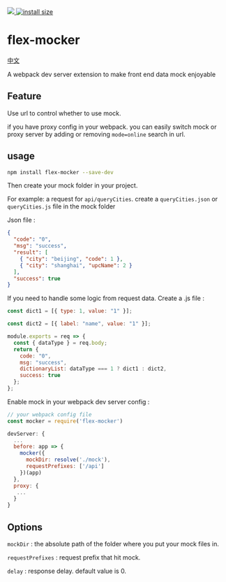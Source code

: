<div>
    <a href="https://npmcharts.com/compare/webpack?minimal=true">
        <img src="https://img.shields.io/npm/dm/flex-mocker.svg">
    </a>
    <a href="https://packagephobia.now.sh/result?p=webpack">
        <img src="https://packagephobia.now.sh/badge?p=flex-mocker" alt="install size">
    </a>
</div>

# flex-mocker

[中文](https://github.com/Edge00/flex-mocker/blob/master/README.zh-CN.md)

A webpack dev server extension to make front end data mock enjoyable

## Feature

Use url to control whether to use mock.

if you have proxy config in your webpack. you can easily switch mock or proxy server by adding or removing `mode=online` search in url.

## usage

```bash
npm install flex-mocker --save-dev
```

Then create your mock folder in your project.

For example: a request for `api/queryCities`. create a `queryCities.json` or `queryCities.js` file in the mock folder

Json file :

```json
{
  "code": "0",
  "msg": "success",
  "result": [
    { "city": "beijing", "code": 1 },
    { "city": "shanghai", "upcName": 2 }
  ],
  "success": true
}
```

If you need to handle some logic from request data. Create a .js file :

```javascript
const dict1 = [{ type: 1, value: "1" }];

const dict2 = [{ label: "name", value: "1" }];

module.exports = req => {
  const { dataType } = req.body;
  return {
    code: "0",
    msg: "success",
    dictionaryList: dataType === 1 ? dict1 : dict2,
    success: true
  };
};
```

Enable mock in your webpack dev server config :

```javascript
// your webpack config file
const mocker = require('flex-mocker')

devServer: {
  ...
  before: app => {
    mocker({
      mockDir: resolve('./mock'),
      requestPrefixes: ['/api']
    })(app)
  },
  proxy: {
   ...
  }
}
```

## Options

`mockDir` : the absolute path of the folder where you put your mock files in.

`requestPrefixes` : request prefix that hit mock.

`delay` : response delay. default value is 0.
